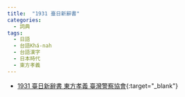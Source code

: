 ```yaml
---
title:  "1931 臺日新辭書"
categories: 
  - 詞典
tags:
  - 日語
  - 台語Khá-nah
  - 台語漢字
  - 日本時代
  - 東方孝義
---
```


- [1931 臺日新辭書 東方孝義 臺灣警察協會](https://kiek.taigi.info/1931TaijitSinSusu/){:target="_blank"}
